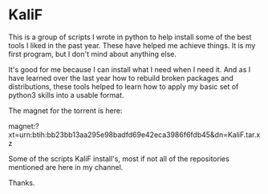 # KaliF

This is a group of scripts I wrote in python to help install some of the best tools I liked in the past year. These have helped me achieve things. It is my first program, but I don't mind about anything else. 

It's good for me because I can install what I need when I need it. And as I have learned over the last year how to rebuild broken packages and distributions, these tools helped to learn how to apply my basic set of python3 skills into a usable format. 

The magnet for the torrent is here:

magnet:?xt=urn:btih:bb23bb13aa295e98badfd69e42eca3986f6fdb45&dn=KaliF.tar.xz

Some of the scripts KaliF install's, most if not all of the repositories mentioned are here in my channel. 

Thanks.

 
